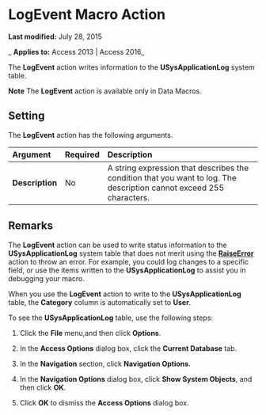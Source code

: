 
# LogEvent Macro Action

 **Last modified:** July 28, 2015

 _ **Applies to:** Access 2013 | Access 2016_

The  **LogEvent** action writes information to the **USysApplicationLog** system table.


 **Note**  The  **LogEvent** action is available only in Data Macros.


## Setting

The  **LogEvent** action has the following arguments.



|**Argument**|**Required**|**Description**|
|:-----|:-----|:-----|
|**Description**|No|A string expression that describes the condition that you want to log. The description cannot exceed 255 characters.|

## Remarks

The  **LogEvent** action can be used to write status information to the **USysApplicationLog** system table that does not merit using the **[RaiseError](c8c57685-b373-67d6-cea6-8f2c334547d3.md)** action to throw an error. For example, you could log changes to a specific field, or use the items written to the **USysApplicationLog** to assist you in debugging your macro.

When you use the  **LogEvent** action to write to the **USysApplicationLog** table, the **Category** column is automatically set to **User**.

 To see the **USysApplicationLog** table, use the following steps:


1. Click the  **File** menu,and then click **Options**.
    
2. In the  **Access Options** dialog box, click the **Current Database** tab.
    
3. In the  **Navigation** section, click **Navigation Options**.
    
4. In the  **Navigation Options** dialog box, click **Show System Objects**, and then click  **OK**.
    
5. Click  **OK** to dismiss the **Access Options** dialog box.
    
